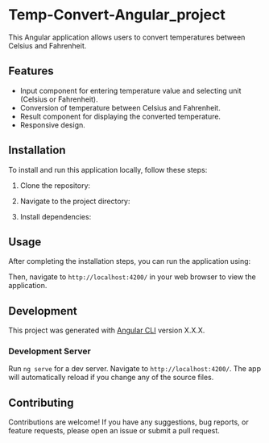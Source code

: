 # Temp-Convert-Angular_project
This Angular application allows users to convert temperatures between Celsius and Fahrenheit.

## Features

- Input component for entering temperature value and selecting unit (Celsius or Fahrenheit).
- Conversion of temperature between Celsius and Fahrenheit.
- Result component for displaying the converted temperature.
- Responsive design.

## Installation

To install and run this application locally, follow these steps:

1. Clone the repository:

2. Navigate to the project directory:

3. Install dependencies:


## Usage

After completing the installation steps, you can run the application using:

Then, navigate to `http://localhost:4200/` in your web browser to view the application.

## Development

This project was generated with [Angular CLI](https://github.com/angular/angular-cli) version X.X.X.

### Development Server

Run `ng serve` for a dev server. Navigate to `http://localhost:4200/`. The app will automatically reload if you change any of the source files.

## Contributing

Contributions are welcome! If you have any suggestions, bug reports, or feature requests, please open an issue or submit a pull request.


